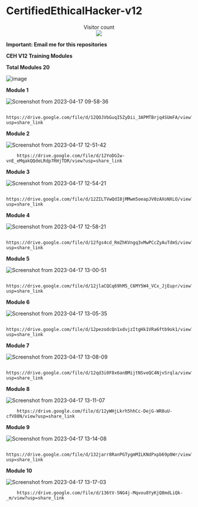 # CertifiedEthicalHacker-v12

<p align="center"> 
  Visitor count<br>
  <img src="https://profile-counter.glitch.me/HackWithSumit/count.svg" />
</p>

<b>Important: Email me for this repositories</b>


<b>CEH V12 Training Modules</b>

<h><b>Total Modules 20</h3></b>


![image](https://user-images.githubusercontent.com/120317751/232377677-5a3cd1dc-9c48-4e37-9354-34f2c8a182fc.png)

<B>Module 1</b>


![Screenshot from 2023-04-17 09-58-36](https://user-images.githubusercontent.com/120317751/232378365-28abb4dc-b49c-4042-a1c4-c4c6b83d4a81.png)

         https://drive.google.com/file/d/12QOJVbGuqI5ZyDii_3APMTBrjq4SUmFA/view?usp=share_link
         
<b>Module 2</b>


![Screenshot from 2023-04-17 12-51-42](https://user-images.githubusercontent.com/120317751/232413423-10922b7c-38cf-43ff-af79-8f4b7090bdac.png)

        https://drive.google.com/file/d/12YoDGIw-vnE_eMqakQQdeLRdp7RHjTDR/view?usp=share_link
        
<B>Module 3</b>


![Screenshot from 2023-04-17 12-54-21](https://user-images.githubusercontent.com/120317751/232414192-004fc202-9135-4ffb-9ffc-f18f6daf4a51.png)

        https://drive.google.com/file/d/12ZILTVwQdI8jMMwm5oeapJV0zAXoNXLO/view?usp=share_link
        
<B>Module 4</b>

![Screenshot from 2023-04-17 12-58-21](https://user-images.githubusercontent.com/120317751/232414945-44a68ce6-7784-4bac-9ac0-c04ba85f3b04.png)

        https://drive.google.com/file/d/12fgs4cd_RmZhKVngq3vMwPCcZyAuTdmS/view?usp=share_link
        
<B>Module 5</b>

![Screenshot from 2023-04-17 13-00-51](https://user-images.githubusercontent.com/120317751/232415729-c0ac8aeb-b344-4e9f-8778-0c81102ce013.png)

        https://drive.google.com/file/d/12jlaCQCq69hM5_C6MY5W4_VCx_JjEupr/view?usp=share_link
        
<B>Module 6</b>

![Screenshot from 2023-04-17 13-05-35](https://user-images.githubusercontent.com/120317751/232416643-ad9f1751-a81b-43c3-b011-ca1ef21cad17.png)

        https://drive.google.com/file/d/12pezodcQn1xdvjzItgHk1VRa6ftb9ok1/view?usp=share_link
        
<b>Module 7</b>

![Screenshot from 2023-04-17 13-08-09](https://user-images.githubusercontent.com/120317751/232417271-68b5d506-e043-47c0-b544-9649bf883f55.png)

        https://drive.google.com/file/d/12qd3i0F8x6anBMijtNSveQC4NjvSrqla/view?usp=share_link
        
<b>Module 8</b>

![Screenshot from 2023-04-17 13-11-07](https://user-images.githubusercontent.com/120317751/232417933-9dd04c32-6272-4294-9d77-4a0085e7dd6d.png)

        https://drive.google.com/file/d/12yWHjLkrh5hhCc-DejG-WR8uU-cfV88N/view?usp=share_link
        

<b>Module 9</b>

![Screenshot from 2023-04-17 13-14-08](https://user-images.githubusercontent.com/120317751/232418630-896cc62b-724e-4aa7-b89e-ad18fcea845e.png)

        https://drive.google.com/file/d/132jarr8RanPGTygmMILKNdPxpb69p0Wr/view?usp=share_link
        
<B>Module 10</b>

![Screenshot from 2023-04-17 13-17-03](https://user-images.githubusercontent.com/120317751/232419310-d83ce211-d89a-4a2d-93ae-ddd59b6cf0d7.png)

        https://drive.google.com/file/d/136tV-5NG4j-Mqvou8YyKjQ8mdLiQk-_m/view?usp=share_link


